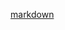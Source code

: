 [markdown](bio/bio.expanded "#### *Chanteuse, songwriter, Marion Rampal tisse un lien entre mémoire et invention, mot et mélodie, musiques populaires afro-américaines et racines classiques occidentales.*")